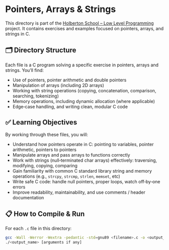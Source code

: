 # Pointers, Arrays & Strings  
This directory is part of the [Holberton School – Low Level Programming](https://github.com/Eziknmad/holbertonschool-low_level_programming) project. It contains exercises and examples focused on pointers, arrays, and strings in C.

## 🗂 Directory Structure  
Each file is a C program solving a specific exercise in pointers, arrays and strings. You’ll find:  
- Use of pointers, pointer arithmetic and double pointers  
- Manipulation of arrays (including 2D arrays)  
- Working with string operations (copying, concatenation, comparison, searching, tokenizing)  
- Memory operations, including dynamic allocation (where applicable)  
- Edge‑case handling, and writing clean, modular C code  

## ✅ Learning Objectives  
By working through these files, you will:  
- Understand how pointers operate in C: pointing to variables, pointer arithmetic, pointers to pointers  
- Manipulate arrays and pass arrays to functions correctly  
- Work with strings (null‑terminated char arrays) effectively: traversing, modifying, copying, comparing  
- Gain familiarity with common C standard library string and memory operations (e.g., `strcpy`, `strcmp`, `strlen`, `memset`, etc)  
- Write safe C code: handle null pointers, proper loops, watch off‑by‑one errors  
- Improve readability, maintainability, and use comments / header documentation  

## 📋 How to Compile & Run  
For each `.c` file in this directory:

```bash
gcc -Wall -Werror -Wextra -pedantic -std=gnu89 <filename>.c -o <output_name>
./<output_name> [arguments if any]

